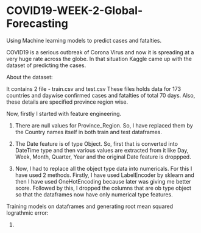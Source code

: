 # COVID19-WEEK-2-Global-Forecasting
Using Machine learning models to predict cases and fatalties.

COVID19 is a serious outbreak of Corona Virus and now it is spreading at a very huge rate across the globe. In that situation Kaggle came up with the dataset of predicting the cases.

About the dataset:

It contains 2 file - train.csv and test.csv
These files holds data for 173 countries and daywise confirmed cases and fatalties of total 70 days. Also, these details are specified province region wise.

Now, firstly I started with feature engineering. 

1. There are null values for Province_Region. So, I have replaced them by the Country names itself in both train and test dataframes.

2. The Date feature is of type Object. So, first that is converted into DateTime type and then various values are extracted from it like Day, Week, Month, Quarter, Year and the original Date feature is droppped.

3. Now, I had to replace all the object type data into numericals. For this I have used 2 methods. Firstly, I have used LabelEncoder by sklearn and then I have used OneHotEncoding because later was giving me better score. Followed by this, I dropped the columns that are ob type object so that the dataframes now have only numerical type features.

Training models on dataframes and generating root mean squared lograthmic error:

1. 
